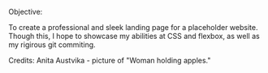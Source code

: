 Objective:

To create a professional and sleek landing page for a placeholder website.
Though this, I hope to showcase my abilities at CSS and flexbox, as well as my rigirous git commiting.

Credits:
Anita Austvika - picture of "Woman holding apples."
